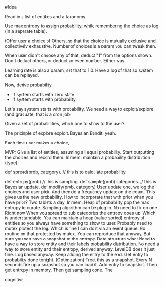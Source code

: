 #Idea

Read in a list of entities and a taxonomy.

Use max entropy to assign probability, while remembering the choice as log
(in a separate table).



tOffer user a choice of Others, so that the choice is mutually exclusive and collectively exhaustive.
Number of choices is a param you can tweak then.

When user didn't choose any of that, deduct "1" from the options shown.
Don't deduct others, or deduct an even number. Either way.

Learning rate is also a param, set that to 1.0.
Have a log of that so system can be replayed.


Now, derive probability.

* If system starts with zero state.
* If system starts with probability.


Let's say system starts with probability.
We need a way to exploit/explore.
(and graduate, that is a cron job)

Given a set of probabilities, which one to show to the user?

The pricinple of explore exploit. Bayesian Bandit. yeah.




Each time user makes a choice,

MVP:
Give a list of entities, assuming all equal probability. Start outputting the choices and record them.
In mem: maintain a probability distribution (type).

def spread(prob, category).
// this is to calculate probability.

def entropy(prob)
// this is sampling.
def sample(prob) categories.
// this is Bayesian update.
def modify(prob, category)
User update one, we log the choices and user pick. And then do a frequency update on the count. This gives us the new probability.
How to incorporate that with prior when you have prior?
Two tablets a day.
In mem:
Heap of probability pop the max entropy to curate.
Sampling algorithm can be plug in. No need to fix on one Right now
When you spread to sub categories the entropy goes up. Which is understandable.
You can maintain a heap (value sorted) entropy of entities so you always have something to show to user.
Probably need to mutex protect the log. Which is fine I can do it via an event queue. Go routine on that protected by mutex.
You can reproduce that anyway. But sure you can save a snapshot of the entropy.
Data structure wise:
Need to have a way to store entity and their labels probability distribution.
No need a way to store entity and their entropy, derived anyway.
LevelDB does it just fine. Log based anyway.
Keep adding the entry to the end.
Get entry to probability done tonight. (Optimization) Treat this as a snapshot. Every N seconds fire up a snapshot so you can load it. Add entry to snapshot.
Then get entropy in memory.
Then get sampling done. The


cognitive
